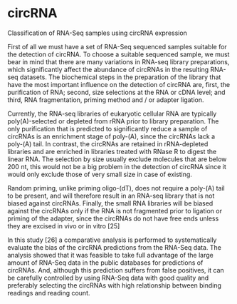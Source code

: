 # circRNA
Classification of RNA-Seq samples using circRNA expression

First of all we must have a set of RNA-Seq sequenced samples suitable for the detection of circRNA.  To choose a suitable sequenced sample, we must bear in mind that there are many variations in RNA-seq library preparations, which significantly affect the abundance of circRNAs in the resulting RNA-seq datasets. The biochemical steps in the preparation of the library that have the most important influence on the detection of circRNA are, first, the purification of RNA; second, size selections at the RNA or cDNA level; and third, RNA fragmentation, priming method and / or adapter ligation.

Currently, the RNA-seq libraries of eukaryotic cellular RNA are typically poly(A)-selected or depleted from rRNA prior to library preparation. The only purification that is predicted to significantly reduce a sample of circRNAs is an enrichment stage of poly-(A), since the circRNAs lack a poly-(A) tail. In contrast, the circRNAs are retained in rRNA-depleted libraries and are enriched in libraries treated with RNase R to digest the linear RNA. The selection by size usually exclude molecules that are below 200 nt, this would not be a big problem in the detection of circRNA since it would only exclude those of very small size in case of existing.

Random priming, unlike priming oligo-(dT), does not require a poly-(A) tail to be present, and will therefore result in an RNA-seq library that is not biased against circRNAs. Finally, the small RNA libraries will be biased against the circRNAs only if the RNA is not fragmented prior to ligation or priming of the adapter, since the circRNAs do not have free ends unless they are excised in vivo or in vitro [25]

In this study [26] a comparative analysis is performed to systematically evaluate the bias of the circRNA predictions from the RNA-Seq data. The analysis showed that it was feasible to take full advantage of the large amount of RNA-Seq data in the public databases for predictions of circRNAs. And, although this prediction suffers from false positives, it can be carefully controlled by using RNA-Seq data with good quality and preferably selecting the circRNAs with high relationship between binding readings and reading count.
